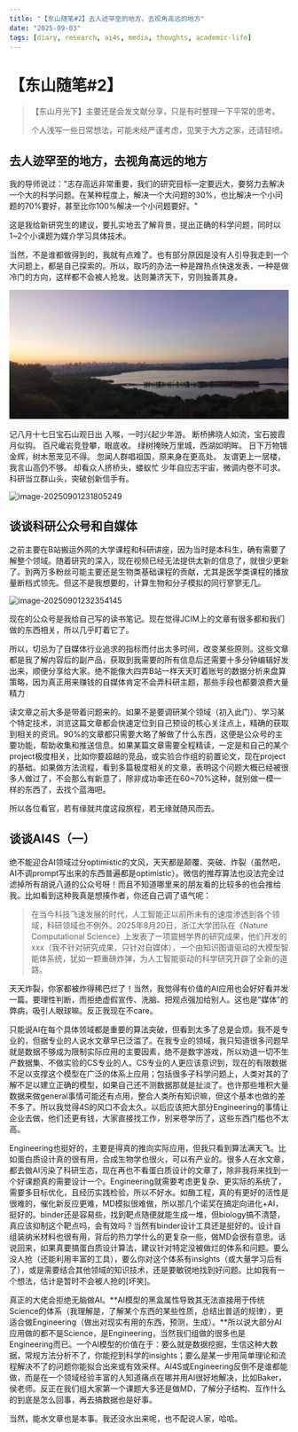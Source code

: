 ```yaml
---
title: "【东山随笔#2】去人迹罕至的地方，去视角高远的地方"
date: "2025-09-03"
tags: [diary, research, ai4s, media, thoughts, academic-life]
---
```


# 【东山随笔#2】

> 【东山月光下】主要还是会发文献分享，只是有时整理一下平常的思考。
>
> 个人浅写一些日常想法，可能未经严谨考虑，见笑于大方之家，还请轻喷。

## 去人迹罕至的地方，去视角高远的地方

我的导师说过："志存高远非常重要，我们的研究目标一定要远大，要努力去解决一个大的科学问题。在某种程度上，解决一个大问题的30%，也比解决一个小问题的70%要好，甚至比你100%解决一个小问题要好。"

这是我给新研究生的建议，要扎实地去了解背景，提出正确的科学问题，同时以1~2个小课题为媒介学习具体技术。

当然，不是谁都做得到的，我就有点难了。也有部分原因是没有人引导我走到一个大问题上，都是自己探索的。所以，取巧的办法一种是蹭热点快速发表，一种是做冷门的方向，这样都不会被人抢发。达则兼济天下，穷则独善其身。



![image-20250901132510618](diary.assets\image-20250901132510618.png)

记八月十七日宝石山观日出
入喉，一时兴起少年游。
断桥拂晓人如流，宝石披霞月似钩。
百尺巉岩竞登攀，眼底收。
绿树掩映万里城，西湖如明眸。
日下万物镀金辉，树木葱茏见不得。
忽闻人群唱祖国，原来身在更高处。
友谓更上一层楼，我言山高仍不够。
却看众人挤桥头，蝼蚁忙
少年自应志宇宙，微调内卷不可求。
科研当立群山头，突破创新信手有。



![image-20250901231805249](E:\GitHub-repo\mendelevium\_pages\Diary\diary2.assets\image-20250901231805249.png)



## 谈谈科研公众号和自媒体

之前主要在B站搬运外网的大学课程和科研讲座，因为当时是本科生，确有需要了解整个领域。随着研究的深入，现在视频已经无法提供太新的信息了，就很少更新了。到两万多粉丝可能主要还是生物类基础课程的贡献，尤其是医学类课程的播放量断档式领先。但这不是我想要的，计算生物和分子模拟的同行寥寥无几。

![image-20250901232354145](E:\GitHub-repo\mendelevium\_pages\Diary\diary2.assets\image-20250901232354145.png)

现在的公众号是我给自己写的读书笔记。现在觉得JCIM上的文章有很多都和我们做的东西相关，所以几乎盯着它了。

所以，切忌为了自媒体行业追求的指标而付出太多时间，改变某些原则。这些文章都是我了解内容后的副产品，获取到我需要的所有信息后还需要十多分钟编辑好发出来，顺便分享给大家。绝不能像大四弄B站一样天天盯着账号的数据分析来盘算策略，因为真正用来赚钱的自媒体肯定不会弄科研主题，那些手段也都要浪费大量精力



读文章之前大多是带着问题来的。如果不是要调研某个领域（初入此门）、学习某个特定技术，浏览这篇文章都会快速定位到自己预设的核心关注点上，精确的获取到相关的资讯。90%的文章都只需要大略了解做了什么东西，这便是公众号的主要功能，帮助收集和推送信息。如果某篇文章需要全程精读，一定是和自己的某个project极度相关，比如你要超越的竞品，或实验合作组的前置论文，现在project的基础。如果做方法流程，看到多篇极度相关的文章，表明这个问题大概已经被很多人做过了，不会那么有新意了，除非成功率还在60~70%这种，就别做一模一样的东西了，去找个蓝海吧。



所以各位看官，若有缘就共度这段旅程，若无缘就随风而去。



## 谈谈AI4S（一）

绝不能迎合AI领域过分optimistic的文风，天天都是颠覆、突破、炸裂（虽然吧，AI不调prompt写出来的东西普遍都是optimistic）。微信的推荐算法也没法完全过滤掉所有胡说八道的公众号呀！而且不知道哪里来的朋友看的比较多的也会推给我。比如看到这种我真是想揍作者，你还自己调了语气呢：

> 在当今科技飞速发展的时代，人工智能正以前所未有的速度渗透到各个领域，科研领域也不例外。2025年8月20日，浙江大学团队在《Nature Computational Science》上发表了一项震撼学界的研究成果，他们开发的xxx（我不针对研究成果，只针对自媒体），一个由知识图谱驱动的大模型智能体系统，犹如一颗重磅炸弹，为人工智能驱动的科学研究开辟了全新的道路。

天天炸裂，你家都被炸得稀巴烂了！当然，我觉得有价值的AI应用也会好好看并发一篇。要理性判断，而拒绝虚假宣传、洗脑、把观点强加给别人。这也是"媒体"的弊病，吸引人眼球嘛。反正我现在不care。

只能说AI在每个具体领域都是重要的算法突破，但看到太多了总是会烦。我不是专业的，但据专业的人说水文章早已泛滥了。在我专业的领域，我只知道很多问题早就是数据不够成为限制实际应用的主要因素，绝不是数字游戏，所以劝退一切不生产数据集、不做实验的CS专业的人。CS专业的人更应该意识到，现在的有限数据不足以支撑这个模型在广泛的体系上应用；包括很多子科学问题上，人类对其的了解不足以建立正确的模型，如果自己还不测数据那就是扯淡了。也许那些堆积大量数据来做general事情可能还有点用，整合人类所有知识嘛，但这个基本也做的差不多了。所以我觉得4S的风口不会太久。以后应该把大部分Engineering的事情让企业去做，他们还更有钱，大家直接找工作，别来卷学历了，这些东西门槛也不太高。

Engineering也挺好的，主要是得真的推向实际应用，但我只看到算法满天飞。比如蛋白质设计真的很有用，合成生物学也很火，可以有产业的。很多人在水文章，都去做AI污染了科研生态，现在再也不看蛋白质设计的文章了，除非我将来找到一个好课题真的需要设计一个。Engineering就需要考虑更复杂、更实际的系统了，需要多目标优化，且经历实践检验，所以不好水。如酶工程，真的有更好的活性是很难的，催化新反应更难，MD模拟很难做，所以那几个诺奖在搞定向进化+AI，挺好的。binder还是容易些，找到靶点随便就能生成一堆，但biology搞不清楚，真应该抑制这个靶点吗，会有效吗？当然有binder设计工具还是挺好的。设计自组装纳米材料也很有用，背后的热力学什么的更复杂一些，做MD会很有意思。话说回来，如果真要搞蛋白质设计算法，建议针对特定没被做烂的体系和问题。要么没人抢（还能利用丰富的工具），要么你对这个体系有insights（或大量学习后有了），或是需要结合其他领域的知识技术，还是要敏锐地找到好问题。比如我有一个想法，估计是暂时不会被人抢的[坏笑]。

真正的大佬会拒绝无脑做AI。**AI模型的黑盒属性导致其无法直接用于传统Science的体系（我理解是，了解某个东西的某些性质，总结出普适的规律），更适合做Engineering（做出对现实有用的东西，预测，生成）。**所以说大部分AI应用做的都不是Science，是Engineering，当然我们组做的很多也是Engineering而已。一个AI模型的价值在于：要么就是数据挖掘，生信这种大数据，常规方法分析不了，你能挖到科学的insights；要么是某一步用简单理论和流程解决不了的问题你能拟合出来或有效采样。AI4S或Engineering反倒不是谁都能做，而是在一个领域经验丰富的人知道痛点在哪并用AI很好地解决，比如Baker，侯老师。反正在我们组大家第一个课题大多还是做MD，了解分子结构、互作什么的到底是怎么回事，再去搞数据也是好事。

当然，能水文章也是本事。我还没水出来呢，也不配说人家，哈哈。